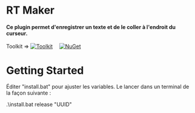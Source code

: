 # RT Maker

#### Ce plugin permet d'enregistrer un texte et de le coller à l'endroit du curseur.

Toolkit => [![Toolkit](https://github.githubassets.com/favicons/favicon-dark.svg)](https://github.com/BarRaider/streamdeck-tools)  [![NuGet](https://img.shields.io/nuget/v/streamdeck-tools.svg?style=flat)](https://www.nuget.org/packages/streamdeck-tools)

# Getting Started
Éditer "install.bat" pour ajuster les variables.
Le lancer dans un terminal de la façon suivante :

.\install.bat release "UUID"